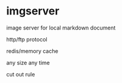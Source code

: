 # imgserver

image server for local markdown document

http/ftp protocol

redis/memory cache

any size any time

cut out rule
